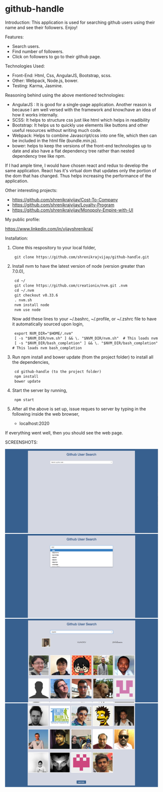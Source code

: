 # github-handle
Introduction:
		This application is used for searching github users using their name and see their followers. Enjoy!
	
Features:

* Search users.
* Find number of followers.
* Click on followers to go to their github page. 

Technologies Used:

* Front-End: Html, Css, AngularJS, Bootstrap, scss.
* Other: Webpack, Node.js, bower.
* Testing: Karma, Jasmine.

Reasoning behind using the above mentioned technologies:

* AngularJS : It is good for a single-page application. Another reason is because I am well versed with the framework and know/have an idea of how it works internally.
* SCSS: It helps to structure css just like html which helps in readibility
* Bootstrap: It helps us to quickly use elements like buttons and other useful resources without writing much code.
* Webpack: Helps to combine Javascript/css into one file, which then can be included in the html file (bundle.min.js).
* bower: helps to keep the versions of the front-end technologies up to date and also have a flat dependency tree rather than nested dependency tree like npm.

If I had ample time, I would have chosen react and redux to develop the same application. React has it's virtual dom that updates only the portion of the dom that has changed.
Thus helps increasing the performance of the application. 

Other interesting projects:

* https://github.com/shrenikrajvijay/Cost-To-Company
* https://github.com/shrenikrajvijay/Loyalty-Program
* https://github.com/shrenikrajvijay/Monopoly-Empire-with-UI

My public profile:

https://www.linkedin.com/in/vijayshrenikraj/

Installation:
1. Clone this respository to your local folder,

		git clone https://github.com/shrenikrajvijay/github-handle.git 

2. Install nvm to have the latest version of node (version greater than 7.0.0),

		cd ~/
		git clone https://github.com/creationix/nvm.git .nvm
		cd ~/.nvm
		git checkout v0.33.6
		. nvm.sh
		nvm install node
		nvm use node
		
	Now add these lines to your ~/.bashrc, ~/.profile, or ~/.zshrc file to have it automatically sourced upon login,
	
		export NVM_DIR="$HOME/.nvm"
		[ -s "$NVM_DIR/nvm.sh" ] && \. "$NVM_DIR/nvm.sh"  # This loads nvm
		[ -s "$NVM_DIR/bash_completion" ] && \. "$NVM_DIR/bash_completion"  # This loads nvm bash_completion


3. Run npm install and bower update (from the project folder) to install all the dependencies,

		cd github-handle (to the project folder)
		npm install
		bower update

4. Start the server by running,

		npm start

5. After all the above is set up, issue reques to server by typing in the following inside the web browser,
	- localhost:2020

If everything went well, then you should see the web page.

SCREENSHOTS:

![alt text](https://github.com/shrenikrajvijay/github-handle/blob/master/screenshot-1.png)
![alt text](https://github.com/shrenikrajvijay/github-handle/blob/master/screenshot-2.png)
![alt text](https://github.com/shrenikrajvijay/github-handle/blob/master/screenshot-3.png)
![alt text](https://github.com/shrenikrajvijay/github-handle/blob/master/screenshot-4.png)

